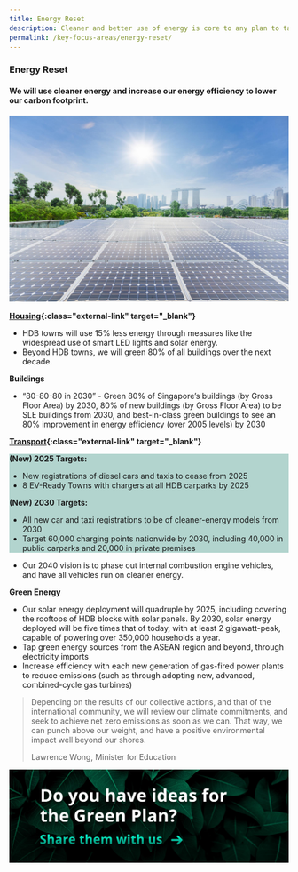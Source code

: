 ```yaml
---
title: Energy Reset
description: Cleaner and better use of energy is core to any plan to tackle climate change. Learn how we will increase our solar capacity, and our aim to shift from internal combustion engine vehicles to electric vehicles by 2040. 
permalink: /key-focus-areas/energy-reset/
---
```


### Energy Reset

#### We will use cleaner energy and increase our energy efficiency to lower our carbon footprint. 

![Energy Reset](/images/framework/framework_energyreset.jpg)

**[Housing](https://www.mnd.gov.sg/our-work/greening-our-home/hdb-green-towns-programme){:class="external-link" target="_blank"}**
- HDB towns will use 15% less energy through measures like the widespread use of smart LED lights and solar energy.
- Beyond HDB towns, we will green 80% of all buildings over the next decade. 
 
**Buildings**
 - “80-80-80 in 2030” - Green 80% of Singapore’s buildings (by Gross Floor Area) by 2030, 80% of new buildings (by Gross Floor Area) to be SLE buildings from 2030, and best-in-class green buildings to see an 80% improvement in energy efficiency (over 2005 levels) by 2030


**[Transport](https://www.mot.gov.sg/news-centre/news/Detail/written-reply-by-minister-for-transport-ong-ye-kung-to-parliamentary-question-on-update-on-plan-to-provide-28-000-electric-vehicle-charging-points-by-2030/){:class="external-link" target="_blank"}**

<div style="background-color:#b2d4ce;">
<strong><p>(New) 2025 Targets:</p></strong>
<ul>
  <li>New registrations of diesel cars and taxis to cease from 2025</li>
  <li>8 EV-Ready Towns with chargers at all HDB carparks by 2025</li>
</ul>
<strong><p>(New) 2030 Targets:</p></strong>
<ul>
  <li>All new car and taxi registrations to be of cleaner-energy models from 2030</li>
  <li>Target 60,000 charging points nationwide by 2030, including 40,000 in public carparks and 20,000 in private premises</li>
</ul>
</div>


- Our 2040 vision is to phase out internal combustion engine vehicles, and have all vehicles run on cleaner energy.
<!-- We will require all newly-registered cars to be cleaner-energy models from 2030. 
To support the growth of electric vehicles (EVs), we will more than double our EV charging point target—from 28,000 to 60,000 by 2030. -->

**Green Energy**
- Our solar energy deployment will quadruple by 2025, including covering the rooftops of HDB blocks with solar panels. By 2030, solar energy deployed will be five times that of today, with at least 2 gigawatt-peak, capable of powering over 350,000 households a year. 
- Tap green energy sources from the ASEAN region and beyond, through electricity imports
- Increase efficiency with each new generation of gas-fired power plants to reduce emissions (such as through adopting new, advanced, combined-cycle gas turbines) 

<blockquote>
  <p>Depending on the results of our collective actions, and that of the international community, we will review our climate commitments, and seek to achieve net zero emissions as soon as we can. That way, we can punch above our weight, and have a positive environmental impact well beyond our shores.</p>
  <span class="author">Lawrence Wong, Minister for Education</span>
</blockquote>

[![Ideas](/images/framework/framework_ideas.jpg)](https://form.gov.sg/6013d365bedd790011bb9c86)